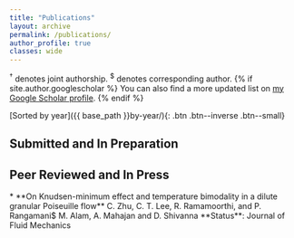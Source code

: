 ```yaml
---
title: "Publications"
layout: archive
permalink: /publications/
author_profile: true
classes: wide
---
```


<p><sup>&dagger;</sup> denotes joint authorship. <sup>$</sup> denotes corresponding author.
{% if site.author.googlescholar %}
  You can also find a more updated list on <a href="{{site.author.googlescholar}}">my Google Scholar profile</a>.
{% endif %}
</p>
[Sorted by year]({{ base_path }}by-year/){: .btn .btn--inverse .btn--small}


<h2>Submitted and In Preparation</h2>


<h2>Peer Reviewed and In Press</h2>
* **On Knudsen-minimum effect and temperature bimodality in a dilute granular Poiseuille flow**
C. Zhu, C. T. Lee, R. Ramamoorthi, and P. Rangamani$
M. Alam, A. Mahajan and D. Shivanna
**Status**: Journal of Fluid Mechanics    
